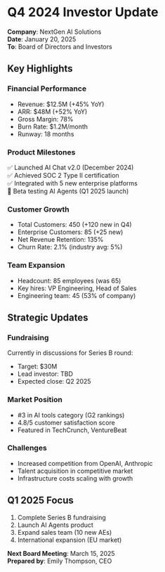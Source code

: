 # Q4 2024 Investor Update

**Company**: NextGen AI Solutions  
**Date**: January 20, 2025  
**To**: Board of Directors and Investors

## Key Highlights

### Financial Performance
- Revenue: $12.5M (+45% YoY)
- ARR: $48M (+52% YoY)
- Gross Margin: 78%
- Burn Rate: $1.2M/month
- Runway: 18 months

### Product Milestones
✅ Launched AI Chat v2.0 (December 2024)  
✅ Achieved SOC 2 Type II certification  
✅ Integrated with 5 new enterprise platforms  
🔄 Beta testing AI Agents (Q1 2025 launch)

### Customer Growth
- Total Customers: 450 (+120 new in Q4)
- Enterprise Customers: 85 (+25 new)
- Net Revenue Retention: 135%
- Churn Rate: 2.1% (industry avg: 5%)

### Team Expansion
- Headcount: 85 employees (was 65)
- Key hires: VP Engineering, Head of Sales
- Engineering team: 45 (53% of company)

## Strategic Updates

### Fundraising
Currently in discussions for Series B round:
- Target: $30M
- Lead investor: TBD
- Expected close: Q2 2025

### Market Position
- #3 in AI tools category (G2 rankings)
- 4.8/5 customer satisfaction score
- Featured in TechCrunch, VentureBeat

### Challenges
- Increased competition from OpenAI, Anthropic
- Talent acquisition in competitive market
- Infrastructure costs scaling with growth

## Q1 2025 Focus
1. Complete Series B fundraising
2. Launch AI Agents product
3. Expand sales team (10 new AEs)
4. International expansion (EU market)

**Next Board Meeting**: March 15, 2025  
**Prepared by**: Emily Thompson, CEO
